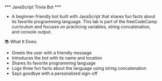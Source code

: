 *** JavaScript Trivia Bot ***
 - A beginner-friendly bot built with JavaScript that shares fun facts about its favorite programming language. This lab is part of the freeCodeCamp curriculum and focuses on practicing variables, string concatenation, and console output.

📚 What It Does: 
- Greets the user with a friendly message
- Introduces the bot with its name and location
- Shares its favorite programming language
- Logs three fun facts about the language using string concatenation
- Says goodbye with a personalized sign-off